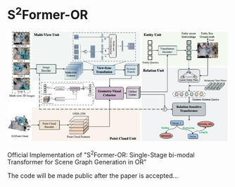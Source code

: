 # S<sup>2</sup>Former-OR
![S<sup>2</sup>Former-OR](assets/framework.png)

Official Implementation of "S<sup>2</sup>Former-OR: Single-Stage bi-modal Transformer for Scene Graph Generation in OR"

The code will be made public after the paper is accepted...
